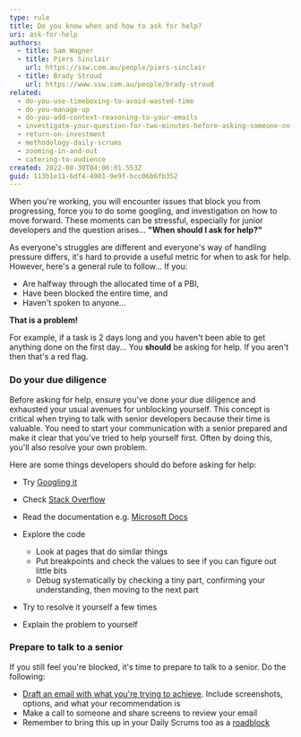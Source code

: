 ```yaml
---
type: rule
title: Do you know when and how to ask for help?
uri: ask-for-help
authors:
  - title: Sam Wagner
  - title: Piers Sinclair
    url: https://ssw.com.au/people/piers-sinclair
  - title: Brady Stroud
    url: https://www.ssw.com.au/people/brady-stroud
related:
  - do-you-use-timeboxing-to-avoid-wasted-time
  - do-you-manage-up
  - do-you-add-context-reasoning-to-your-emails
  - investigate-your-question-for-two-minutes-before-asking-someone-on-im
  - return-on-investment
  - methodology-daily-scrums
  - zooming-in-and-out
  - catering-to-audience
created: 2022-08-30T04:06:01.553Z
guid: 113b1e11-6df4-4901-9e9f-bcc06b6fb352
---
```

When you're working, you will encounter issues that block you from progressing, force you to do some googling, and investigation on how to move forward. These moments can be stressful, especially for junior developers and the question arises... **"When should I ask for help?"**

<!--endintro-->

As everyone's struggles are different and everyone's way of handling pressure differs, it's hard to provide a useful metric for when to ask for help. However, here's a general rule to follow... If you:

* Are halfway through the allocated time of a PBI, 
* Have been blocked the entire time, and 
* Haven't spoken to anyone...

**That is a problem!**

For example, if a task is 2 days long and you haven't been able to get anything done on the first day... You **should** be asking for help. If you aren't then that's a red flag.

### Do your due diligence

Before asking for help, ensure you've done your due diligence and exhausted your usual avenues for unblocking yourself. This concept is critical when trying to talk with senior developers because their time is valuable. You need to start your communication with a senior prepared and make it clear that you've tried to help yourself first. Often by doing this, you'll also resolve your own problem.

Here are some things developers should do before asking for help:

* Try [Googling it](/investigate-your-question-for-two-minutes-before-asking-someone-on-im)
* Check [Stack Overflow](https://stackoverflow.com/)
* Read the documentation e.g. [Microsoft Docs](https://docs.microsoft.com/en-au/)
* Explore the code

  * Look at pages that do similar things
  * Put breakpoints and check the values to see if you can figure out little bits
  * Debug systematically by checking a tiny part, confirming your understanding, then moving to the next part
* Try to resolve it yourself a few times
* Explain the problem to yourself

### Prepare to talk to a senior

If you still feel you're blocked, it's time to prepare to talk to a senior. Do the following:

* [Draft an email with what you're trying to achieve](/do-you-manage-up). Include screenshots, options, and what your recommendation is
* Make a call to someone and share screens to review your email
* Remember to bring this up in your Daily Scrums too as a [roadblock](/methodology-daily-scrums)